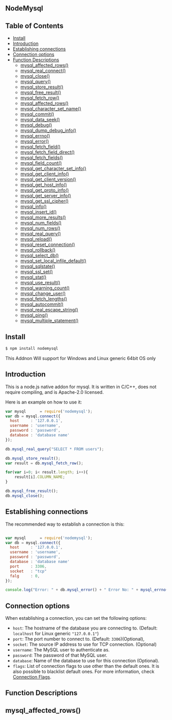 ## NodeMysql

## Table of Contents

- [Install](#install)
- [Introduction](#introduction)
- [Establishing connections](#establishing-connections)
- [Connection options](#connection-options)
- [Function Descriptions](#function-descriptions)
  - [mysql_affected_rows()](#mysql_affected_rows())
  - [mysql_real_connect()](#mysql_real_connect())
  - [mysql_close()](#mysql_close())
  - [mysql_query()](#mysql_query())
  - [mysql_store_result()](#mysql_store_result())
  - [mysql_free_result()](#mysql_free_result())
  - [mysql_fetch_row()](#mysql_fetch_row())
  - [mysql_affected_rows()](#mysql_affected_rows())
  - [mysql_character_set_name()](#mysql_character_set_name())
  - [mysql_commit()](#mysql_commit())
  - [mysql_data_seek()](#mysql_data_seek())
  - [mysql_debug()](#mysql_debug())
  - [mysql_dump_debug_info()](#mysql_dump_debug_info())
  - [mysql_errno()](#mysql_errno())
  - [mysql_error()](#mysql_error())
  - [mysql_fetch_field()](#mysql_fetch_field())
  - [mysql_fetch_field_direct()](#mysql_fetch_field_direct())
  - [mysql_fetch_fields()](#mysql_fetch_fields())
  - [mysql_field_count()](#mysql_field_count())
  - [mysql_get_character_set_info()](#mysql_get_character_set_info())
  - [mysql_get_client_info()](#mysql_get_client_info())
  - [mysql_get_client_version()](#mysql_get_client_version())
  - [mysql_get_host_info()](#mysql_get_host_info())
  - [mysql_get_proto_info()](#mysql_get_proto_info())
  - [mysql_get_server_info()](#mysql_get_server_info())
  - [mysql_get_ssl_cipher()](#mysql_get_ssl_cipher())
  - [mysql_info()](#mysql_info())
  - [mysql_insert_id()](#mysql_insert_id())
  - [mysql_more_results()](#mysql_more_results())
  - [mysql_num_fields()](#mysql_num_fields())
  - [mysql_num_rows()](#mysql_num_rows())
  - [mysql_real_query()](#mysql_real_query())
  - [mysql_reload()](#mysql_reload())
  - [mysql_reset_connection()](#mysql_reset_connection())
  - [mysql_rollback()](#mysql_rollback())
  - [mysql_select_db()](#mysql_select_db())
  - [mysql_set_local_infile_default()](#mysql_set_local_infile_default())
  - [mysql_sqlstate()](#mysql_sqlstate())
  - [mysql_ssl_set()](#mysql_ssl_set())
  - [mysql_stat()](#mysql_stat())
  - [mysql_use_result()](#mysql_use_result())
  - [mysql_warning_count()](#mysql_warning_count())
  - [mysql_change_user()](#mysql_change_user())
  - [mysql_fetch_lengths()](#mysql_fetch_lengths())
  - [mysql_autocommit()](#mysql_autocommit())
  - [mysql_real_escape_string()](#mysql_real_escape_string())
  - [mysql_ping()](#mysql_ping())
  - [mysql_multiple_statement()](#mysql_multiple_statement())
  



## Install

```sh
$ npm install nodemysql
```

This Addnon Will support for Windows and Linux generic 64bit OS only 

## Introduction

This is a node.js native addon for mysql. It is written in C/C++, does not
require compiling, and is Apache-2.0 licensed.

Here is an example on how to use it:

```js
var mysql      = require('nodemysql');
var db = mysql.connect({
  host     : '127.0.0.1',
  username : 'username',
  password : 'password',
  database : 'database name'
});

db.mysql_real_query("SELECT * FROM users");

db.mysql_store_result();
var result = db.mysql_fetch_row();

for(var i=0; i< result.length; i++){
    result[i].COLUMN_NAME;
}

db.mysql_free_result();
db.mysql_close();
```


## Establishing connections

The recommended way to establish a connection is this:

```js

var mysql      = require('nodemysql');
var db = mysql.connect({
  host     : '127.0.0.1',
  username : 'username',
  password : 'password',
  database : 'database name'
  port     : 3306,
  socket   : "tcp"
  falg     : 0,
});

console.log("Error: " + db.mysql_error() + " Error No: " + mysql_errno())

```
## Connection options

When establishing a connection, you can set the following options:

* `host`: The hostname of the database you are connecting to. (Default:
  `localhost` for Linux generic `"127.0.0.1"`)
* `port`: The port number to connect to. (Default: `3306`)(Optional),
* `socket`: The source IP address to use for TCP connection. (Optional)
* `username`: The MySQL user to authenticate as.
* `password`: The password of that MySQL user.
* `database`: Name of the database to use for this connection (Optional).
* `flags`: List of connection flags to use other than the default ones. It is
  also possible to blacklist default ones. For more information, check
  [Connection Flags](#connection-flags).

## Function Descriptions

   ## mysql_affected_rows()
